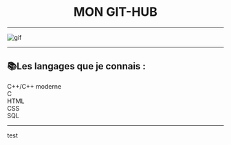 <div align="center"> <h1>MON GIT-HUB</h1> </div>

-----------------

  ![gif](https://i.pinimg.com/originals/19/6a/d9/196ad9d3122098b297d7b99ce9ff209f.gif)
  
-----------------

## 📚Les langages que je connais :
C++/C++ moderne<br>
C<br>
HTML<br>
CSS<br>
SQL<br>

-----------------

test
